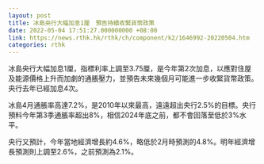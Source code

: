 ```yaml
---
layout: post
title: 冰島央行大幅加息1厘　預告持續收緊貨幣政策
date: 2022-05-04 17:51:27.000000000 +08:00
link: https://news.rthk.hk/rthk/ch/component/k2/1646992-20220504.htm
categories: rthk
---
```


冰島央行大幅加息1厘，指標利率上調至3.75厘，是今年第2次加息，以應對住屋及能源價格上升而加劇的通脹壓力，並預告未來幾個月可能進一步收緊貨幣政策。央行去年已經加息4次。

冰島4月通脹率高達7.2%，是2010年以來最高，遠遠超出央行2.5%的目標。央行預料今年第3季通脹率超出8%，相信2024年底之前，都不會回落至低於3%水平。

央行又預計，今年當地經濟增長約4.6%，略低於2月時預測的4.8%。明年經濟增長預測則上調至2.6%，之前預測為2.1%。
